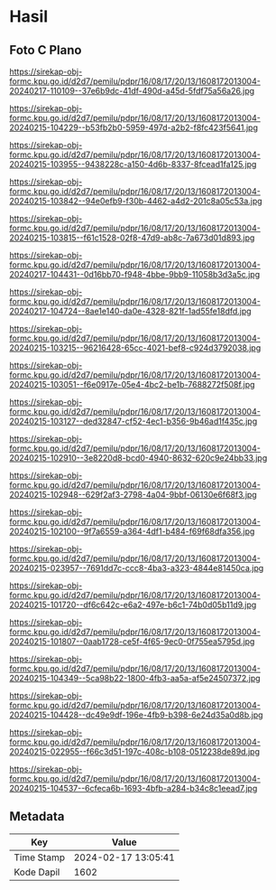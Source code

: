 # Hasil

## Foto C Plano

https://sirekap-obj-formc.kpu.go.id/d2d7/pemilu/pdpr/16/08/17/20/13/1608172013004-20240217-110109--37e6b9dc-41df-490d-a45d-5fdf75a56a26.jpg

https://sirekap-obj-formc.kpu.go.id/d2d7/pemilu/pdpr/16/08/17/20/13/1608172013004-20240215-104229--b53fb2b0-5959-497d-a2b2-f8fc423f5641.jpg

https://sirekap-obj-formc.kpu.go.id/d2d7/pemilu/pdpr/16/08/17/20/13/1608172013004-20240215-103955--9438228c-a150-4d6b-8337-8fcead1fa125.jpg

https://sirekap-obj-formc.kpu.go.id/d2d7/pemilu/pdpr/16/08/17/20/13/1608172013004-20240215-103842--94e0efb9-f30b-4462-a4d2-201c8a05c53a.jpg

https://sirekap-obj-formc.kpu.go.id/d2d7/pemilu/pdpr/16/08/17/20/13/1608172013004-20240215-103815--f61c1528-02f8-47d9-ab8c-7a673d01d893.jpg

https://sirekap-obj-formc.kpu.go.id/d2d7/pemilu/pdpr/16/08/17/20/13/1608172013004-20240217-104431--0d16bb70-f948-4bbe-9bb9-11058b3d3a5c.jpg

https://sirekap-obj-formc.kpu.go.id/d2d7/pemilu/pdpr/16/08/17/20/13/1608172013004-20240217-104724--8ae1e140-da0e-4328-821f-1ad55fe18dfd.jpg

https://sirekap-obj-formc.kpu.go.id/d2d7/pemilu/pdpr/16/08/17/20/13/1608172013004-20240215-103215--96216428-65cc-4021-bef8-c924d3792038.jpg

https://sirekap-obj-formc.kpu.go.id/d2d7/pemilu/pdpr/16/08/17/20/13/1608172013004-20240215-103051--f6e0917e-05e4-4bc2-be1b-7688272f508f.jpg

https://sirekap-obj-formc.kpu.go.id/d2d7/pemilu/pdpr/16/08/17/20/13/1608172013004-20240215-103127--ded32847-cf52-4ec1-b356-9b46ad1f435c.jpg

https://sirekap-obj-formc.kpu.go.id/d2d7/pemilu/pdpr/16/08/17/20/13/1608172013004-20240215-102910--3e8220d8-bcd0-4940-8632-620c9e24bb33.jpg

https://sirekap-obj-formc.kpu.go.id/d2d7/pemilu/pdpr/16/08/17/20/13/1608172013004-20240215-102948--629f2af3-2798-4a04-9bbf-06130e6f68f3.jpg

https://sirekap-obj-formc.kpu.go.id/d2d7/pemilu/pdpr/16/08/17/20/13/1608172013004-20240215-102100--9f7a6559-a364-4df1-b484-f69f68dfa356.jpg

https://sirekap-obj-formc.kpu.go.id/d2d7/pemilu/pdpr/16/08/17/20/13/1608172013004-20240215-023957--7691dd7c-ccc8-4ba3-a323-4844e81450ca.jpg

https://sirekap-obj-formc.kpu.go.id/d2d7/pemilu/pdpr/16/08/17/20/13/1608172013004-20240215-101720--df6c642c-e6a2-497e-b6c1-74b0d05b11d9.jpg

https://sirekap-obj-formc.kpu.go.id/d2d7/pemilu/pdpr/16/08/17/20/13/1608172013004-20240215-101807--0aab1728-ce5f-4f65-9ec0-0f755ea5795d.jpg

https://sirekap-obj-formc.kpu.go.id/d2d7/pemilu/pdpr/16/08/17/20/13/1608172013004-20240215-104349--5ca98b22-1800-4fb3-aa5a-af5e24507372.jpg

https://sirekap-obj-formc.kpu.go.id/d2d7/pemilu/pdpr/16/08/17/20/13/1608172013004-20240215-104428--dc49e9df-196e-4fb9-b398-6e24d35a0d8b.jpg

https://sirekap-obj-formc.kpu.go.id/d2d7/pemilu/pdpr/16/08/17/20/13/1608172013004-20240215-022955--f66c3d51-197c-408c-b108-0512238de89d.jpg

https://sirekap-obj-formc.kpu.go.id/d2d7/pemilu/pdpr/16/08/17/20/13/1608172013004-20240215-104537--6cfeca6b-1693-4bfb-a284-b34c8c1eead7.jpg


## Metadata

| Key        | Value               |
| ---------- | ------------------- |
| Time Stamp | 2024-02-17 13:05:41 |
| Kode Dapil | 1602                |



